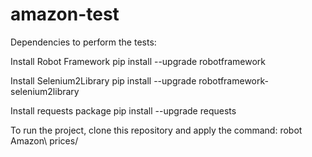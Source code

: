 # amazon-test

Dependencies to perform the tests:

Install Robot Framework
pip install --upgrade robotframework

Install Selenium2Library
pip install --upgrade robotframework-selenium2library

Install requests package
pip install --upgrade requests

To run the project, clone this repository and apply the command:
robot Amazon\ prices/
